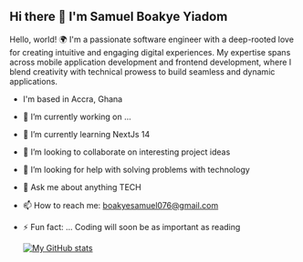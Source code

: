 ## Hi there 👋 I'm Samuel Boakye Yiadom

<!--
**sammyjay076/sammyjay076** is a ✨ _special_ ✨ repository because its `README.md` (this file) appears on your GitHub profile.

Here are some ideas to get you started:
-->
Hello, world! 🌍 I'm a passionate software engineer with a deep-rooted love for creating intuitive and engaging digital experiences. My expertise spans across mobile application development and frontend development, where I blend creativity with technical prowess to build seamless and dynamic applications.

- I'm based in Accra, Ghana
- 🔭 I’m currently working on ...
- 🌱 I’m currently learning NextJs 14
- 👯 I’m looking to collaborate on interesting project ideas
- 🤔 I’m looking for help with solving problems with technology
- 💬 Ask me about anything TECH
- 📫 How to reach me: boakyesamuel076@gmail.com
- ⚡ Fun fact: ... Coding will soon be as important as reading

  [![My GitHub stats](https://github-readme-stats.vercel.app/api?username=sammyjay076)](https://github.com/anuraghazra/github-readme-stats)
